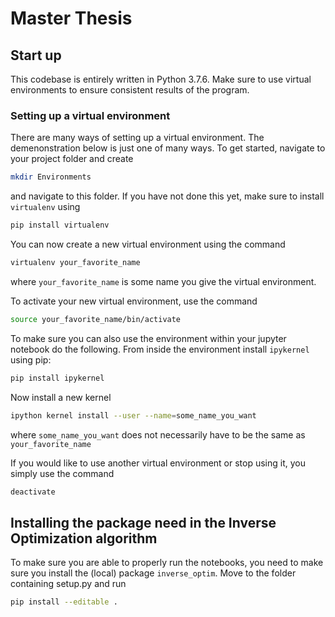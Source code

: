 # Master Thesis

## Start up
This codebase is entirely written in Python 3.7.6. Make sure to use virtual environments to ensure consistent results of the program.


### Setting up a virtual environment
There are many ways of setting up a virtual environment. The demenonstration below is just one of many ways.
To get started, navigate to your project folder and create

```bash
mkdir Environments
```
and navigate to this folder. If you have not done this yet, make sure to install `virtualenv` using

```bash
pip install virtualenv
```

You can now create a new virtual environment using the command

```bash
virtualenv your_favorite_name
```
where `your_favorite_name` is some name you give the virtual environment.

To activate your new virtual environment, use the command
```bash
source your_favorite_name/bin/activate
```

To make sure you can also use the environment within your jupyter notebook do the following. From inside the environment install `ipykernel` using pip:
```bash
pip install ipykernel
```
Now install a new kernel
```bash
ipython kernel install --user --name=some_name_you_want
```
where `some_name_you_want` does not necessarily have to be the same as `your_favorite_name`

If you would like to use another virtual environment or stop using it, you simply use the command 
```bash
deactivate
```


## Installing the package need in the Inverse Optimization algorithm
To make sure you are able to properly run the notebooks, you need to make sure you install the (local) package `inverse_optim`.
Move to the folder containing setup.py and run 
```bash
pip install --editable .
```
